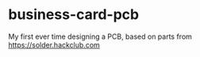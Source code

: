 # business-card-pcb
My first ever time designing a PCB, based on parts from https://solder.hackclub.com
